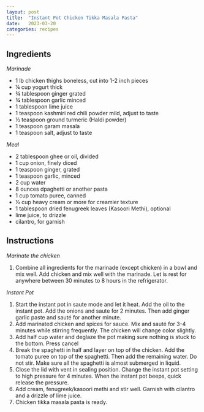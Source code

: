 ```yaml
---
layout: post
title:  "Instant Pot Chicken Tikka Masala Pasta"
date:   2023-03-20
categories: recipes
---
```

Ingredients
--
*Marinade*
* 1 lb chicken thighs boneless, cut into 1-2 inch pieces
* ¼ cup yogurt thick
* ¾ tablespoon ginger grated
* ¾ tablespoon garlic minced
* 1 tablespoon lime juice
* 1 teaspoon kashmiri red chili powder mild, adjust to taste
* ½ teaspoon ground turmeric (Haldi powder)
* 1 teaspoon garam masala
* 1 teaspoon salt, adjust to taste

*Meal*
* 2 tablespoon ghee or oil, divided
* 1 cup onion, finely diced
* 1 teaspoon ginger, grated
* 1 teaspoon garlic, minced
* 2 cup water
* 8 ounces dpaghetti or another pasta
* 1 cup tomato puree, canned
* ½ cup heavy cream or more for creamier texture
* 1 tablespoon dried fenugreek leaves (Kasoori Methi), optional
* lime juice, to drizzle
* cilantro, for garnish

Instructions
--

*Marinate the chicken*

 1. Combine all ingredients for the marinade (except chicken) in a bowl and mix well. Add chicken and mix well with the marinade. Let is rest for anywhere between 30 minutes to 8 hours in the refrigerator.

*Instant Pot*

 1. Start the instant pot in saute mode and let it heat. Add the oil to the instant pot. Add the onions and saute for 2 minutes. Then add ginger garlic paste and sauté for another minute.
 2. Add marinated chicken and spices for sauce. Mix and sauté for 3-4 minutes while stirring frequently. The chicken will change color slightly.
 3. Add half cup water and deglaze the pot making sure nothing is stuck to the bottom. Press cancel
 4. Break the spaghetti in half and layer on top of the chicken. Add the tomato puree on top of the spaghetti. Then add the remaining water. Do not stir. Make sure all the spaghetti is almost submerged in liquid.
 5. Close the lid with vent in sealing position. Change the instant pot setting to high pressure for 4 minutes. When the instant pot beeps, quick release the pressure.
 6. Add cream, fenugreek/kasoori methi and stir well. Garnish with cilantro and a drizzle of lime juice.
 7. Chicken tikka masala pasta is ready. 